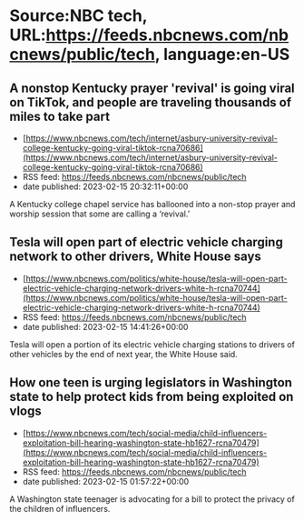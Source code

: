 # Source:NBC tech, URL:https://feeds.nbcnews.com/nbcnews/public/tech, language:en-US

## A nonstop Kentucky prayer 'revival' is going viral on TikTok, and people are traveling thousands of miles to take part
 - [https://www.nbcnews.com/tech/internet/asbury-university-revival-college-kentucky-going-viral-tiktok-rcna70686](https://www.nbcnews.com/tech/internet/asbury-university-revival-college-kentucky-going-viral-tiktok-rcna70686)
 - RSS feed: https://feeds.nbcnews.com/nbcnews/public/tech
 - date published: 2023-02-15 20:32:11+00:00

A Kentucky college chapel service has ballooned into a non-stop prayer and worship session that some are calling a ‘revival.’

## Tesla will open part of electric vehicle charging network to other drivers, White House says
 - [https://www.nbcnews.com/politics/white-house/tesla-will-open-part-electric-vehicle-charging-network-drivers-white-h-rcna70744](https://www.nbcnews.com/politics/white-house/tesla-will-open-part-electric-vehicle-charging-network-drivers-white-h-rcna70744)
 - RSS feed: https://feeds.nbcnews.com/nbcnews/public/tech
 - date published: 2023-02-15 14:41:26+00:00

Tesla will open a portion of its electric vehicle charging stations to drivers of other vehicles by the end of next year, the White House said.

## How one teen is urging legislators in Washington state to help protect kids from being exploited on vlogs
 - [https://www.nbcnews.com/tech/social-media/child-influencers-exploitation-bill-hearing-washington-state-hb1627-rcna70479](https://www.nbcnews.com/tech/social-media/child-influencers-exploitation-bill-hearing-washington-state-hb1627-rcna70479)
 - RSS feed: https://feeds.nbcnews.com/nbcnews/public/tech
 - date published: 2023-02-15 01:57:22+00:00

A Washington state teenager is advocating for a bill to protect the privacy of the children of influencers.

